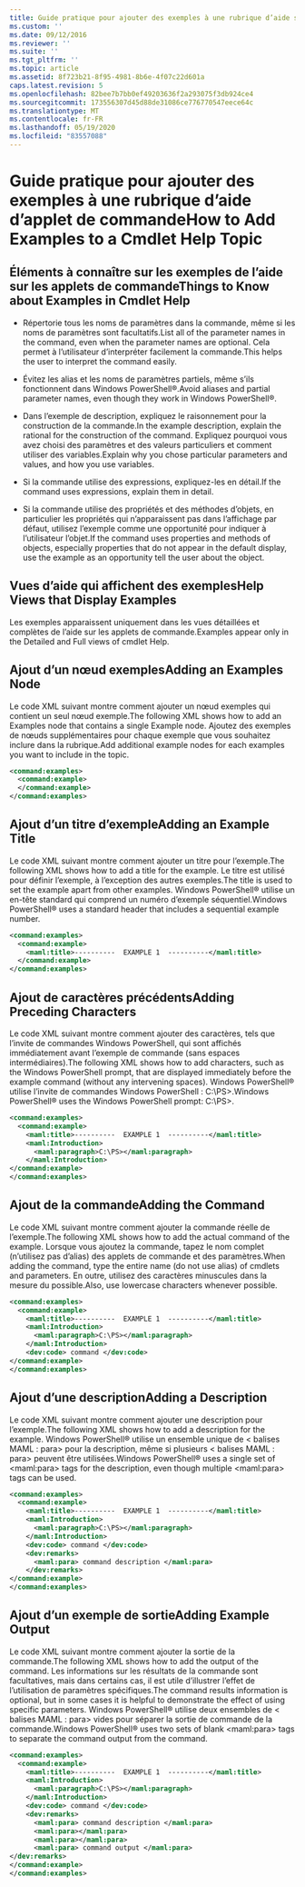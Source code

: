 ```yaml
---
title: Guide pratique pour ajouter des exemples à une rubrique d’aide sur une applet de commande | Microsoft Docs
ms.custom: ''
ms.date: 09/12/2016
ms.reviewer: ''
ms.suite: ''
ms.tgt_pltfrm: ''
ms.topic: article
ms.assetid: 8f723b21-8f95-4981-8b6e-4f07c22d601a
caps.latest.revision: 5
ms.openlocfilehash: 82bee7b7bb0ef49203636f2a293075f3db924ce4
ms.sourcegitcommit: 173556307d45d88de31086ce776770547eece64c
ms.translationtype: MT
ms.contentlocale: fr-FR
ms.lasthandoff: 05/19/2020
ms.locfileid: "83557088"
---
```

# <a name="how-to-add-examples-to-a-cmdlet-help-topic"></a><span data-ttu-id="00d1a-102">Guide pratique pour ajouter des exemples à une rubrique d’aide d’applet de commande</span><span class="sxs-lookup"><span data-stu-id="00d1a-102">How to Add Examples to a Cmdlet Help Topic</span></span>

## <a name="things-to-know-about-examples-in-cmdlet-help"></a><span data-ttu-id="00d1a-103">Éléments à connaître sur les exemples de l’aide sur les applets de commande</span><span class="sxs-lookup"><span data-stu-id="00d1a-103">Things to Know about Examples in Cmdlet Help</span></span>

- <span data-ttu-id="00d1a-104">Répertorie tous les noms de paramètres dans la commande, même si les noms de paramètres sont facultatifs.</span><span class="sxs-lookup"><span data-stu-id="00d1a-104">List all of the parameter names in the command, even when the parameter names are optional.</span></span> <span data-ttu-id="00d1a-105">Cela permet à l’utilisateur d’interpréter facilement la commande.</span><span class="sxs-lookup"><span data-stu-id="00d1a-105">This helps the user to interpret the command easily.</span></span>

- <span data-ttu-id="00d1a-106">Évitez les alias et les noms de paramètres partiels, même s’ils fonctionnent dans Windows PowerShell®.</span><span class="sxs-lookup"><span data-stu-id="00d1a-106">Avoid aliases and partial parameter names, even though they work in Windows PowerShell®.</span></span>

- <span data-ttu-id="00d1a-107">Dans l’exemple de description, expliquez le raisonnement pour la construction de la commande.</span><span class="sxs-lookup"><span data-stu-id="00d1a-107">In the example description, explain the rational for the construction of the command.</span></span> <span data-ttu-id="00d1a-108">Expliquez pourquoi vous avez choisi des paramètres et des valeurs particuliers et comment utiliser des variables.</span><span class="sxs-lookup"><span data-stu-id="00d1a-108">Explain why you chose particular parameters and values, and how you use variables.</span></span>

- <span data-ttu-id="00d1a-109">Si la commande utilise des expressions, expliquez-les en détail.</span><span class="sxs-lookup"><span data-stu-id="00d1a-109">If the command uses expressions, explain them in detail.</span></span>

- <span data-ttu-id="00d1a-110">Si la commande utilise des propriétés et des méthodes d’objets, en particulier les propriétés qui n’apparaissent pas dans l’affichage par défaut, utilisez l’exemple comme une opportunité pour indiquer à l’utilisateur l’objet.</span><span class="sxs-lookup"><span data-stu-id="00d1a-110">If the command uses properties and methods of objects, especially properties that do not appear in the default display, use the example as an opportunity tell the user about the object.</span></span>

## <a name="help-views-that-display-examples"></a><span data-ttu-id="00d1a-111">Vues d’aide qui affichent des exemples</span><span class="sxs-lookup"><span data-stu-id="00d1a-111">Help Views that Display Examples</span></span>

<span data-ttu-id="00d1a-112">Les exemples apparaissent uniquement dans les vues détaillées et complètes de l’aide sur les applets de commande.</span><span class="sxs-lookup"><span data-stu-id="00d1a-112">Examples appear only in the Detailed and Full views of cmdlet Help.</span></span>

## <a name="adding-an-examples-node"></a><span data-ttu-id="00d1a-113">Ajout d’un nœud exemples</span><span class="sxs-lookup"><span data-stu-id="00d1a-113">Adding an Examples Node</span></span>

<span data-ttu-id="00d1a-114">Le code XML suivant montre comment ajouter un nœud exemples qui contient un seul nœud exemple.</span><span class="sxs-lookup"><span data-stu-id="00d1a-114">The following XML shows how to add an Examples node that contains a single Example node.</span></span> <span data-ttu-id="00d1a-115">Ajoutez des exemples de nœuds supplémentaires pour chaque exemple que vous souhaitez inclure dans la rubrique.</span><span class="sxs-lookup"><span data-stu-id="00d1a-115">Add additional example nodes for each examples you want to include in the topic.</span></span>

```xml
<command:examples>
  <command:example>
  </command:example>
</command:examples>
```

## <a name="adding-an-example-title"></a><span data-ttu-id="00d1a-116">Ajout d’un titre d’exemple</span><span class="sxs-lookup"><span data-stu-id="00d1a-116">Adding an Example Title</span></span>

<span data-ttu-id="00d1a-117">Le code XML suivant montre comment ajouter un titre pour l’exemple.</span><span class="sxs-lookup"><span data-stu-id="00d1a-117">The following XML shows how to add a title for the example.</span></span> <span data-ttu-id="00d1a-118">Le titre est utilisé pour définir l’exemple, à l’exception des autres exemples.</span><span class="sxs-lookup"><span data-stu-id="00d1a-118">The title is used to set the example apart from other examples.</span></span> <span data-ttu-id="00d1a-119">Windows PowerShell® utilise un en-tête standard qui comprend un numéro d’exemple séquentiel.</span><span class="sxs-lookup"><span data-stu-id="00d1a-119">Windows PowerShell® uses a standard header that includes a sequential example number.</span></span>

```xml
<command:examples>
  <command:example>
    <maml:title>----------  EXAMPLE 1  ----------</maml:title>
  </command:example>
</command:examples>
```

## <a name="adding-preceding-characters"></a><span data-ttu-id="00d1a-120">Ajout de caractères précédents</span><span class="sxs-lookup"><span data-stu-id="00d1a-120">Adding Preceding Characters</span></span>

<span data-ttu-id="00d1a-121">Le code XML suivant montre comment ajouter des caractères, tels que l’invite de commandes Windows PowerShell, qui sont affichés immédiatement avant l’exemple de commande (sans espaces intermédiaires).</span><span class="sxs-lookup"><span data-stu-id="00d1a-121">The following XML shows how to add characters, such as the Windows PowerShell prompt, that are displayed immediately before the example command (without any intervening spaces).</span></span> <span data-ttu-id="00d1a-122">Windows PowerShell® utilise l’invite de commandes Windows PowerShell : C:\PS>.</span><span class="sxs-lookup"><span data-stu-id="00d1a-122">Windows PowerShell® uses the Windows PowerShell prompt: C:\PS>.</span></span>

```xml
<command:examples>
  <command:example>
    <maml:title>----------  EXAMPLE 1  ----------</maml:title>
    <maml:Introduction>
      <maml:paragraph>C:\PS></maml:paragraph>
    </maml:Introduction>
</command:example>
</command:examples>
```

## <a name="adding-the-command"></a><span data-ttu-id="00d1a-123">Ajout de la commande</span><span class="sxs-lookup"><span data-stu-id="00d1a-123">Adding the Command</span></span>

<span data-ttu-id="00d1a-124">Le code XML suivant montre comment ajouter la commande réelle de l’exemple.</span><span class="sxs-lookup"><span data-stu-id="00d1a-124">The following XML shows how to add the actual command of the example.</span></span> <span data-ttu-id="00d1a-125">Lorsque vous ajoutez la commande, tapez le nom complet (n’utilisez pas d’alias) des applets de commande et des paramètres.</span><span class="sxs-lookup"><span data-stu-id="00d1a-125">When adding the command, type the entire name (do not use alias) of cmdlets and parameters.</span></span> <span data-ttu-id="00d1a-126">En outre, utilisez des caractères minuscules dans la mesure du possible.</span><span class="sxs-lookup"><span data-stu-id="00d1a-126">Also, use lowercase characters whenever possible.</span></span>

```xml
<command:examples>
  <command:example>
    <maml:title>----------  EXAMPLE 1  ----------</maml:title>
    <maml:Introduction>
      <maml:paragraph>C:\PS></maml:paragraph>
    </maml:Introduction>
    <dev:code> command </dev:code>
</command:example>
</command:examples>
```

## <a name="adding-a-description"></a><span data-ttu-id="00d1a-127">Ajout d’une description</span><span class="sxs-lookup"><span data-stu-id="00d1a-127">Adding a Description</span></span>

<span data-ttu-id="00d1a-128">Le code XML suivant montre comment ajouter une description pour l’exemple.</span><span class="sxs-lookup"><span data-stu-id="00d1a-128">The following XML shows how to add a description for the example.</span></span> <span data-ttu-id="00d1a-129">Windows PowerShell® utilise un ensemble unique de \< balises MAML : para> pour la description, même si plusieurs \< balises MAML : para> peuvent être utilisées.</span><span class="sxs-lookup"><span data-stu-id="00d1a-129">Windows PowerShell® uses a single set of \<maml:para> tags for the description, even though multiple \<maml:para> tags can be used.</span></span>

```xml
<command:examples>
  <command:example>
    <maml:title>----------  EXAMPLE 1  ----------</maml:title>
    <maml:Introduction>
      <maml:paragraph>C:\PS></maml:paragraph>
    </maml:Introduction>
    <dev:code> command </dev:code>
    <dev:remarks>
      <maml:para> command description </maml:para>
    </dev:remarks>
</command:example>
</command:examples>
```

## <a name="adding-example-output"></a><span data-ttu-id="00d1a-130">Ajout d’un exemple de sortie</span><span class="sxs-lookup"><span data-stu-id="00d1a-130">Adding Example Output</span></span>

<span data-ttu-id="00d1a-131">Le code XML suivant montre comment ajouter la sortie de la commande.</span><span class="sxs-lookup"><span data-stu-id="00d1a-131">The following XML shows how to add the output of the command.</span></span> <span data-ttu-id="00d1a-132">Les informations sur les résultats de la commande sont facultatives, mais dans certains cas, il est utile d’illustrer l’effet de l’utilisation de paramètres spécifiques.</span><span class="sxs-lookup"><span data-stu-id="00d1a-132">The command results information is optional, but in some cases it is helpful to demonstrate the effect of using specific parameters.</span></span> <span data-ttu-id="00d1a-133">Windows PowerShell® utilise deux ensembles de \< balises MAML : para> vides pour séparer la sortie de commande de la commande.</span><span class="sxs-lookup"><span data-stu-id="00d1a-133">Windows PowerShell® uses two sets of blank \<maml:para> tags to separate the command output from the command.</span></span>

```xml
<command:examples>
  <command:example>
    <maml:title>----------  EXAMPLE 1  ----------</maml:title>
    <maml:Introduction>
      <maml:paragraph>C:\PS></maml:paragraph>
    </maml:Introduction>
    <dev:code> command </dev:code>
    <dev:remarks>
      <maml:para> command description </maml:para>
      <maml:para></maml:para>
      <maml:para></maml:para>
      <maml:para> command output </maml:para>
</dev:remarks>
</command:example>
</command:examples>
```

